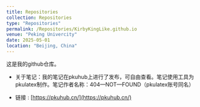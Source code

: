 ```yaml
---
title: Repositories
collection: Repositories
type: "Repositories"
permalink: /Repositories/KirbyKingLike.github.io
venue: "Peking Univercity"
date: 2025-05-01
location: "Beijing, China"
---
```

这是我的github仓库。

- 关于笔记：我的笔记在pkuhub上进行了发布，可自由查看。笔记使用工具为pkulatex制作。笔记作者名称：404—NOT—FOUND（pkulatex账号同名）

- 链接 : [https://pkuhub.cn/](https://pkuhub.cn/)